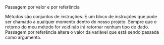 Passagem por valor e por referência

Métodos são conjuntos de instruções. É um bloco de instruções que pode ser chamado a qualquer momento dentro do nosso projeto. 
Sempre que o retorno do meu método for void não irá retornar nenhum tipo de dado. Passagem por referência altera o valor da variável que está sendo passada como argumento.

